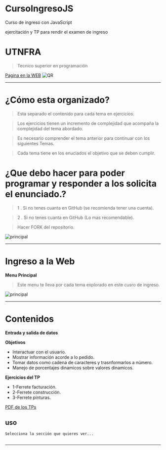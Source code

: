 # **CursoIngresoJS**
Curso de ingreso con JavaScript

ejercitación y TP para rendir el examen de ingreso 
# **UTNFRA**
> Tecnico superior en programación

[Pagina en la WEB](http://octaviovillegas.github.io/CursoIngresoJS/index.html)
![QR](http://octaviovillegas.github.io/CursoIngresoJS/img/qrInicio.png)


-----

# ¿Cómo esta organizado?
 

>Esta separado el contenido para cada tema en ejercicios.

>Los ejercicios tienen un incremento de complejidad que acompaña la complejidad del tema abordado.

>Es necesario comprender el tema anterior para continuar con los siguientes Temas.

>Cada tema tiene en los enuciados el objetivo que se deben cumplir.


# ¿Que debo hacer para poder programar y responder a los solicita el enunciado.?
 


 

> 1 . Si no tenes cuanta en GitHub (se recomienda tener una cuenta).






> 2 . Si no tenes cuanta en GitHub (Lo mas recomendable).

>Hacer FORK del repositorio.

![principal](http://octaviovillegas.github.io/CursoIngresoJS/img/fork.png)


-----

# Ingreso a la Web 
**Menu Principal**
> Este menu te lleva por cada tema explorado en este cusro de ingreso.


![principal](http://octaviovillegas.github.io/CursoIngresoJS/img/cjsprincipal.png)



-----
# Contenidos 

**Entrada y salida de datos**

**Objetivos**
* Interactuar con el usuario.
* Mostrar información acorde a lo pedido.
* Tomar datos como cadena de caracteres y trasnformarlos a número.
* Manejo de porcentajes dinamicos sobre valores dinamicos.

**Ejercicios del TP**
* 1-Ferrete facturación.
* 2-Ferrete construcción.
* 3-Ferrete pinturas.

[PDF de los TPs](http://octaviovillegas.github.io/CursoIngresoJS/Guia%20de%20TPs%20curso%20de%20ingreso.pdf)





**uso**
---

```
Selecciona la sección que quieres ver...


```



-----

